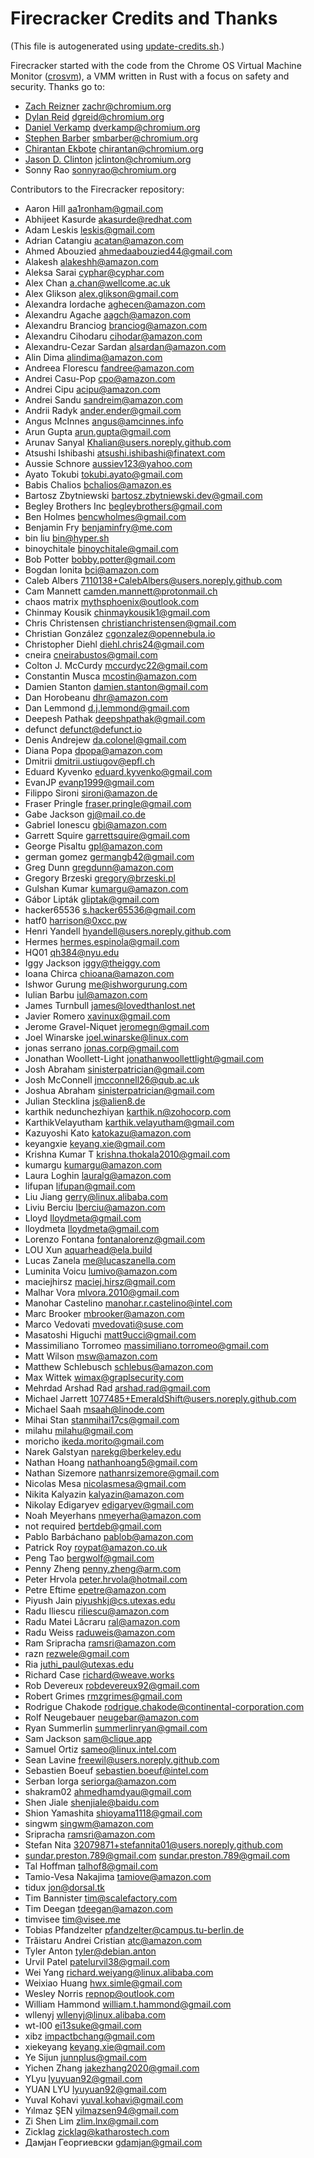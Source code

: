 # Firecracker Credits and Thanks

(This file is autogenerated using [update-credits.sh](tools/update-credits.sh).)

Firecracker started with the code from the Chrome OS Virtual Machine Monitor
([crosvm](https://chromium.googlesource.com/chromiumos/platform/crosvm/)), a VMM
written in Rust with a focus on safety and security. Thanks go to:

* [Zach Reizner](https://github.com/zachreizner) <zachr@chromium.org>
* [Dylan Reid](https://github.com/dgreid) <dgreid@chromium.org>
* [Daniel Verkamp](https://github.com/danielverkamp) <dverkamp@chromium.org>
* [Stephen Barber](https://github.com/smibarber) <smbarber@chromium.org>
* [Chirantan Ekbote](https://github.com/jynnantonix) <chirantan@chromium.org>
* [Jason D. Clinton](https://github.com/jclinton) <jclinton@chromium.org>
* Sonny Rao <sonnyrao@chromium.org>

Contributors to the Firecracker repository:

* Aaron Hill <aa1ronham@gmail.com>
* Abhijeet Kasurde <akasurde@redhat.com>
* Adam Leskis <leskis@gmail.com>
* Adrian Catangiu <acatan@amazon.com>
* Ahmed Abouzied <ahmedaabouzied44@gmail.com>
* Alakesh <alakeshh@amazon.com>
* Aleksa Sarai <cyphar@cyphar.com>
* Alex Chan <a.chan@wellcome.ac.uk>
* Alex Glikson <alex.glikson@gmail.com>
* Alexandra Iordache <aghecen@amazon.com>
* Alexandru Agache <aagch@amazon.com>
* Alexandru Branciog <branciog@amazon.com>
* Alexandru Cihodaru <cihodar@amazon.com>
* Alexandru-Cezar Sardan <alsardan@amazon.com>
* Alin Dima <alindima@amazon.com>
* Andreea Florescu <fandree@amazon.com>
* Andrei Casu-Pop <cpo@amazon.com>
* Andrei Cipu <acipu@amazon.com>
* Andrei Sandu <sandreim@amazon.com>
* Andrii Radyk <ander.ender@gmail.com>
* Angus McInnes <angus@amcinnes.info>
* Arun Gupta <arun.gupta@gmail.com>
* Arunav Sanyal <Khalian@users.noreply.github.com>
* Atsushi Ishibashi <atsushi.ishibashi@finatext.com>
* Aussie Schnore <aussiev123@yahoo.com>
* Ayato Tokubi <tokubi.ayato@gmail.com>
* Babis Chalios <bchalios@amazon.es>
* Bartosz Zbytniewski <bartosz.zbytniewski.dev@gmail.com>
* Begley Brothers Inc <begleybrothers@gmail.com>
* Ben Holmes <bencwholmes@gmail.com>
* Benjamin Fry <benjaminfry@me.com>
* bin liu <bin@hyper.sh>
* binoychitale <binoychitale@gmail.com>
* Bob Potter <bobby.potter@gmail.com>
* Bogdan Ionita <bci@amazon.com>
* Caleb Albers <7110138+CalebAlbers@users.noreply.github.com>
* Cam Mannett <camden.mannett@protonmail.ch>
* chaos matrix <mythsphoenix@outlook.com>
* Chinmay Kousik <chinmaykousik1@gmail.com>
* Chris Christensen <christianchristensen@gmail.com>
* Christian González <cgonzalez@opennebula.io>
* Christopher Diehl <diehl.chris24@gmail.com>
* cneira <cneirabustos@gmail.com>
* Colton J. McCurdy <mccurdyc22@gmail.com>
* Constantin Musca <mcostin@amazon.com>
* Damien Stanton <damien.stanton@gmail.com>
* Dan Horobeanu <dhr@amazon.com>
* Dan Lemmond <d.j.lemmond@gmail.com>
* Deepesh Pathak <deepshpathak@gmail.com>
* defunct <defunct@defunct.io>
* Denis Andrejew <da.colonel@gmail.com>
* Diana Popa <dpopa@amazon.com>
* Dmitrii <dmitrii.ustiugov@epfl.ch>
* Eduard Kyvenko <eduard.kyvenko@gmail.com>
* EvanJP <evanp1999@gmail.com>
* Filippo Sironi <sironi@amazon.de>
* Fraser Pringle <fraser.pringle@gmail.com>
* Gabe Jackson <gj@mail.co.de>
* Gabriel Ionescu <gbi@amazon.com>
* Garrett Squire <garrettsquire@gmail.com>
* George Pisaltu <gpl@amazon.com>
* german gomez <germangb42@gmail.com>
* Greg Dunn <gregdunn@amazon.com>
* Gregory Brzeski <gregory@brzeski.pl>
* Gulshan Kumar <kumargu@amazon.com>
* Gábor Lipták <gliptak@gmail.com>
* hacker65536 <s.hacker65536@gmail.com>
* hatf0 <harrison@0xcc.pw>
* Henri Yandell <hyandell@users.noreply.github.com>
* Hermes <hermes.espinola@gmail.com>
* HQ01 <qh384@nyu.edu>
* Iggy Jackson <iggy@theiggy.com>
* Ioana Chirca <chioana@amazon.com>
* Ishwor Gurung <me@ishworgurung.com>
* Iulian Barbu <iul@amazon.com>
* James Turnbull <james@lovedthanlost.net>
* Javier Romero <xavinux@gmail.com>
* Jerome Gravel-Niquet <jeromegn@gmail.com>
* Joel Winarske <joel.winarske@linux.com>
* jonas serrano <jonas.corp@gmail.com>
* Jonathan Woollett-Light <jonathanwoollettlight@gmail.com>
* Josh Abraham <sinisterpatrician@gmail.com>
* Josh McConnell <jmcconnell26@qub.ac.uk>
* Joshua Abraham <sinisterpatrician@gmail.com>
* Julian Stecklina <js@alien8.de>
* karthik nedunchezhiyan <karthik.n@zohocorp.com>
* KarthikVelayutham <karthik.velayutham@gmail.com>
* Kazuyoshi Kato <katokazu@amazon.com>
* keyangxie <keyang.xie@gmail.com>
* Krishna Kumar T <krishna.thokala2010@gmail.com>
* kumargu <kumargu@amazon.com>
* Laura Loghin <lauralg@amazon.com>
* lifupan <lifupan@gmail.com>
* Liu Jiang <gerry@linux.alibaba.com>
* Liviu Berciu <lberciu@amazon.com>
* Lloyd <lloydmeta@gmail.com>
* lloydmeta <lloydmeta@gmail.com>
* Lorenzo Fontana <fontanalorenz@gmail.com>
* LOU Xun <aquarhead@ela.build>
* Lucas Zanela <me@lucaszanella.com>
* Luminita Voicu <lumivo@amazon.com>
* maciejhirsz <maciej.hirsz@gmail.com>
* Malhar Vora <mlvora.2010@gmail.com>
* Manohar Castelino <manohar.r.castelino@intel.com>
* Marc Brooker <mbrooker@amazon.com>
* Marco Vedovati <mvedovati@suse.com>
* Masatoshi Higuchi <matt9ucci@gmail.com>
* Massimiliano Torromeo <massimiliano.torromeo@gmail.com>
* Matt Wilson <msw@amazon.com>
* Matthew Schlebusch <schlebus@amazon.com>
* Max Wittek <wimax@graplsecurity.com>
* Mehrdad Arshad Rad <arshad.rad@gmail.com>
* Michael Jarrett <1077485+EmeraldShift@users.noreply.github.com>
* Michael Saah <msaah@linode.com>
* Mihai Stan <stanmihai17cs@gmail.com>
* milahu <milahu@gmail.com>
* moricho <ikeda.morito@gmail.com>
* Narek Galstyan <narekg@berkeley.edu>
* Nathan Hoang <nathanhoang5@gmail.com>
* Nathan Sizemore <nathanrsizemore@gmail.com>
* Nicolas Mesa <nicolasmesa@gmail.com>
* Nikita Kalyazin <kalyazin@amazon.com>
* Nikolay Edigaryev <edigaryev@gmail.com>
* Noah Meyerhans <nmeyerha@amazon.com>
* not required <bertdeb@gmail.com>
* Pablo Barbáchano <pablob@amazon.com>
* Patrick Roy <roypat@amazon.co.uk>
* Peng Tao <bergwolf@gmail.com>
* Penny Zheng <penny.zheng@arm.com>
* Peter Hrvola <peter.hrvola@hotmail.com>
* Petre Eftime <epetre@amazon.com>
* Piyush Jain <piyushkj@cs.utexas.edu>
* Radu Iliescu <riliescu@amazon.com>
* Radu Matei Lăcraru <ral@amazon.com>
* Radu Weiss <raduweis@amazon.com>
* Ram Sripracha <ramsri@amazon.com>
* razn <rezwele@gmail.com>
* Ria <juthi_paul@utexas.edu>
* Richard Case <richard@weave.works>
* Rob Devereux <robdevereux92@gmail.com>
* Robert Grimes <rmzgrimes@gmail.com>
* Rodrigue Chakode <rodrigue.chakode@continental-corporation.com>
* Rolf Neugebauer <neugebar@amazon.com>
* Ryan Summerlin <summerlinryan@gmail.com>
* Sam Jackson <sam@clique.app>
* Samuel Ortiz <sameo@linux.intel.com>
* Sean Lavine <freewil@users.noreply.github.com>
* Sebastien Boeuf <sebastien.boeuf@intel.com>
* Serban Iorga <seriorga@amazon.com>
* shakram02 <ahmedhamdyau@gmail.com>
* Shen Jiale <shenjiale@baidu.com>
* Shion Yamashita <shioyama1118@gmail.com>
* singwm <singwm@amazon.com>
* Sripracha <ramsri@amazon.com>
* Stefan Nita <32079871+stefannita01@users.noreply.github.com>
* sundar.preston.789@gmail.com <sundar.preston.789@gmail.com>
* Tal Hoffman <talhof8@gmail.com>
* Tamio-Vesa Nakajima <tamiove@amazon.com>
* tidux <jon@dorsal.tk>
* Tim Bannister <tim@scalefactory.com>
* Tim Deegan <tdeegan@amazon.com>
* timvisee <tim@visee.me>
* Tobias Pfandzelter <pfandzelter@campus.tu-berlin.de>
* Trăistaru Andrei Cristian <atc@amazon.com>
* Tyler Anton <tyler@debian.anton>
* Urvil Patel <patelurvil38@gmail.com>
* Wei Yang <richard.weiyang@linux.alibaba.com>
* Weixiao Huang <hwx.simle@gmail.com>
* Wesley Norris <repnop@outlook.com>
* William Hammond <william.t.hammond@gmail.com>
* wllenyj <wllenyj@linux.alibaba.com>
* wt-l00 <ei13suke@gmail.com>
* xibz <impactbchang@gmail.com>
* xiekeyang <keyang.xie@gmail.com>
* Ye Sijun <junnplus@gmail.com>
* Yichen Zhang <jakezhang2020@gmail.com>
* YLyu <lyuyuan92@gmail.com>
* YUAN LYU <lyuyuan92@gmail.com>
* Yuval Kohavi <yuval.kohavi@gmail.com>
* Yılmaz ŞEN <yilmazsen94@gmail.com>
* Zi Shen Lim <zlim.lnx@gmail.com>
* Zicklag <zicklag@katharostech.com>
* Дамјан Георгиевски <gdamjan@gmail.com>
